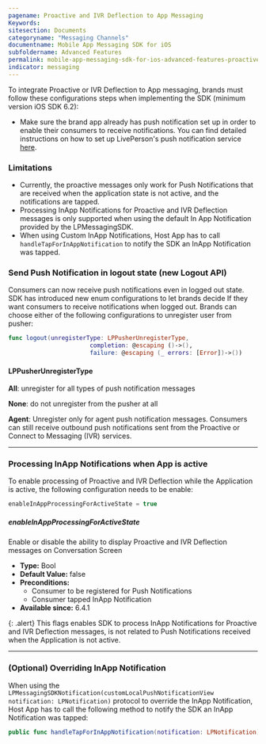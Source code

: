 ```yaml
---
pagename: Proactive and IVR Deflection to App Messaging
Keywords:
sitesection: Documents
categoryname: "Messaging Channels"
documentname: Mobile App Messaging SDK for iOS
subfoldername: Advanced Features
permalink: mobile-app-messaging-sdk-for-ios-advanced-features-proactive-and-ivr-deflection-to-app-messaging.html
indicator: messaging
---
```


To integrate Proactive or IVR Deflection to App messaging, brands must follow these configurations steps when implementing the SDK (minimum version iOS SDK 6.2): 

* Make sure the brand app already has push notification set up in order to enable their consumers to receive notifications. You can find detailed instructions on how to set up LivePerson's push notification service [here](mobile-app-messaging-sdk-for-ios-push-notifications.html).

### Limitations

- Currently, the proactive messages only work for Push Notifications that are received when the application state is not active, and the notifications are tapped.
- Processing InApp Notifications for Proactive and IVR Deflection messages is only supported when using the default In App Notification provided by the LPMessagingSDK.
- When using Custom InApp Notifications, Host App has to call `handleTapForInAppNotification` to notify the SDK an InApp Notification was tapped.

### Send Push Notification in logout state (new Logout API)

Consumers can now receive push notifications even in logged out state. SDK has introduced new enum configurations to let brands decide If they want consumers to receive notifications when logged out.
Brands can choose either of the following configurations to unregister user from pusher:

```swift
func logout(unregisterType: LPPusherUnregisterType, 
                       completion: @escaping ()->(), 
                       failure: @escaping (_ errors: [Error])->())
```

#### LPPusherUnregisterType
**All**: unregister for all types of push notification messages

**None**: do not unregister from the pusher at all

**Agent**: Unregister only for agent push notification messages. Consumers can still receive outbound push notifications sent from the Proactive or Connect to Messaging (IVR) services.

-----
### Processing InApp Notifications when App is active

To enable processing of Proactive and IVR Deflection while the Application is active, the following configuration needs to be enable:

```swift
enableInAppProcessingForActiveState = true
```

##### enableInAppProcessingForActiveState
Enable or disable the ability to display Proactive and IVR Deflection messages on Conversation Screen
- **Type:** Bool
- **Default Value:** false
- **Preconditions:**
    - Consumer to be registered for Push Notifications
    - Consumer tapped InApp Notification
- **Available since:** 6.4.1

{: .alert}
This flags enables SDK to process InApp Notifications for Proactive and IVR Deflection messages, is not related to Push Notifications received when the Application is not active.

-----

### (Optional) Overriding InApp Notification

When using the `LPMessagingSDKNotification(customLocalPushNotificationView notification: LPNotification)` protocol to override the InApp Notification, Host App has to call the following method to notify the SDK an InApp Notification was tapped:

```swift
public func handleTapForInAppNotification(notification: LPNotification)
```